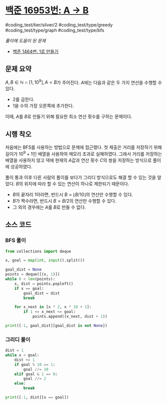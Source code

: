 # [백준 16953번: A -> B](https://www.acmicpc.net/problem/16953)
#coding_test/tier/silver/2
#coding_test/type/greedy
#coding_test/type/graph
#coding_test/type/bfs

*풀이에 도움이 된 문제*  

- [백준 1464번: 1로 만들기](../../01000/400/1463-1로_만들기.md)  

## 문제 요약

$A, B \in \mathbb{N} \cap [1, 10^9], A \lt B$가 주어진다. $A$에는 다음과 같은 두 가지 연산을 수행할 수 있다.  

- 2를 곱한다.  
- 1을 수의 가장 오른쪽에 추가한다.  

이때, $A$를 $B$로 만들기 위해 필요한 최소 연산 횟수를 구하는 문제이다.  

## 시행 착오

처음에는 BFS를 사용하는 방법으로 문제에 접근했다. 첫 제출은 거리를 저장하기 위해 길이가 $10^9+1$인 배열을 사용하여 메모리 초과로 실패하였다. 그래서 거리를 저장하는 배열을 사용하지 않고 덱에 현재의 $A$값과 연산 횟수 $C$의 쌍을 저장하는 방식으로 풀이에 성공하였다.  

풀이 통과 이후 다른 사람의 풀이를 보다가 그리디 방식으로도 해결 할 수 있는 것을 알았다. $B$의 위치에 따라 할 수 있는 연산이 하나로 제한되기 때문이다.

- $B$의 끝자리 $1$이라면, 반드시 $B=\lfloor B/10 \rfloor$의 연산만 수행할 수 있다.  
- $B$가 짝수라면, 반드시 $B=B/2$의 연산만 수행할 수 있다.
- 그 외의 경우에는 $A$를 $B$로 만들 수 없다.


## 소스 코드

### BFS 풀이

``` python
from collections import deque

x, goal = map(int, input().split())

goal_dist = None
points = deque([(x, 1)])
while 0 < len(points):
    x, dist = points.popleft()
    if x == goal:
        goal_dist = dist
        break

    for x_next in [x * 2, x * 10 + 1]:
        if 1 <= x_next <= goal:
            points.append((x_next, dist + 1))

print([-1, goal_dist][goal_dist is not None])
```

### 그리디 풀이

``` python
dist = 1
while x < goal:
    dist += 1
    if goal % 10 == 1:
        goal //= 10
    elif goal & 1 == 0:
        goal //= 2
    else:
        break

print([-1, dist][x == goal])
```

